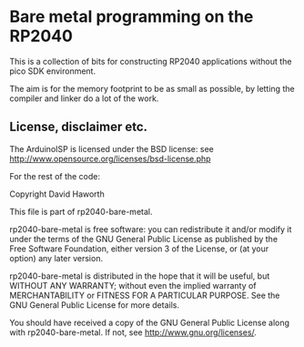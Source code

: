 # Bare metal programming on the RP2040

This is a collection of bits for constructing RP2040 applications without the pico SDK environment.

The aim is for the memory footprint to be as small as possible, by letting the compiler
and linker do a lot of the work.

## License, disclaimer etc.

The ArduinoISP is licensed under the BSD license: see http://www.opensource.org/licenses/bsd-license.php

For the rest of the code:

Copyright David Haworth

This file is part of rp2040-bare-metal.

rp2040-bare-metal is free software: you can redistribute it and/or modify
it under the terms of the GNU General Public License as published by
the Free Software Foundation, either version 3 of the License, or
(at your option) any later version.

rp2040-bare-metal is distributed in the hope that it will be useful,
but WITHOUT ANY WARRANTY; without even the implied warranty of
MERCHANTABILITY or FITNESS FOR A PARTICULAR PURPOSE.  See the
GNU General Public License for more details.

You should have received a copy of the GNU General Public License
along with rp2040-bare-metal.  If not, see <http://www.gnu.org/licenses/>.
